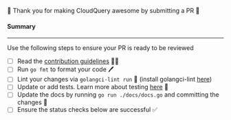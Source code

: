 🎉 Thank you for making CloudQuery awesome by submitting a PR 🎉

#### Summary

<!--
Explain what problem this PR addresses
-->

---

Use the following steps to ensure your PR is ready to be reviewed

- [ ] Read the [contribution guidelines](../blob/main/CONTRIBUTING.md) 🧑‍🎓
- [ ] Run `go fmt` to format your code 🖊
- [ ] Lint your changes via `golangci-lint run` 🚨 (install golangci-lint [here](https://golangci-lint.run/usage/install/#local-installation))
- [ ] Update or add tests. Learn more about testing [here](https://docs.cloudquery.io/docs/developers/sdk/testing) 🧪
- [ ] Update the docs by running `go run ./docs/docs.go` and committing the changes 📃
- [ ] Ensure the status checks below are successful ✅
